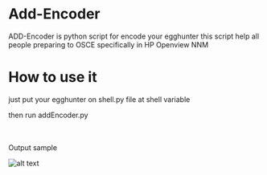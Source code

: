 # Add-Encoder

ADD-Encoder is python script for encode your egghunter this script help all people preparing to OSCE specifically in HP Openview NNM 


# How to use it

just put your egghunter on shell.py file at shell variable

then run addEncoder.py

<br /><br />
Output sample

![alt text](https://raw.githubusercontent.com/0xf1f1/Add-Encoder/master/img/Screenshot_2020-04-07_17-11-41.png)
